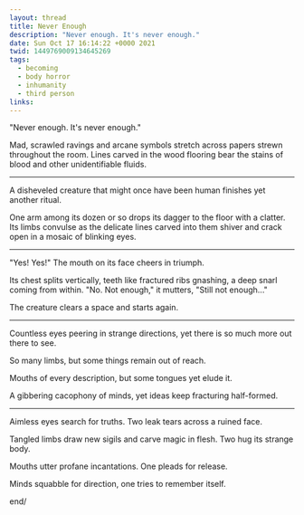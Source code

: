 ```yaml
---
layout: thread
title: Never Enough
description: "Never enough. It's never enough."
date: Sun Oct 17 16:14:22 +0000 2021
twid: 1449769009134645269
tags:
  - becoming
  - body horror
  - inhumanity
  - third person
links:
---
```

<article class="thread">
<section class="tweet">
<p>"Never enough. It's never enough."</p>
<p>Mad, scrawled ravings and arcane symbols stretch across papers strewn throughout the room. Lines carved in the wood flooring bear the stains of blood and other unidentifiable fluids.</p>
</section>
<hr class="tweet_sep">
<section class="tweet">
<p>A disheveled creature that might once have been human finishes yet another ritual.</p>
<p>One arm among its dozen or so drops its dagger to the floor with a clatter. Its limbs convulse as the delicate lines carved into them shiver and crack open in a mosaic of blinking eyes.</p>
</section>
<hr class="tweet_sep">
<section class="tweet">
<p>"Yes! Yes!" The mouth on its face cheers in triumph.</p>
<p>Its chest splits vertically, teeth like fractured ribs gnashing, a deep snarl coming from within. "No. Not enough," it mutters, "Still not enough..."</p>
<p>The creature clears a space and starts again.</p>
</section>
<hr class="tweet_sep">
<section class="tweet">
<p>Countless eyes peering in strange directions, yet there is so much more out there to see.</p>
<p>So many limbs, but some things remain out of reach.</p>
<p>Mouths of every description, but some tongues yet elude it.</p>
<p>A gibbering cacophony of minds, yet ideas keep fracturing half-formed.</p>
</section>
<hr class="tweet_sep">
<section class="tweet">
<p>Aimless eyes search for truths. Two leak tears across a ruined face.</p>
<p>Tangled limbs draw new sigils and carve magic in flesh. Two hug its strange body.</p>
<p>Mouths utter profane incantations. One pleads for release.</p>
<p>Minds squabble for direction, one tries to remember itself.</p>
<p>end/</p>
</section>
</article>

